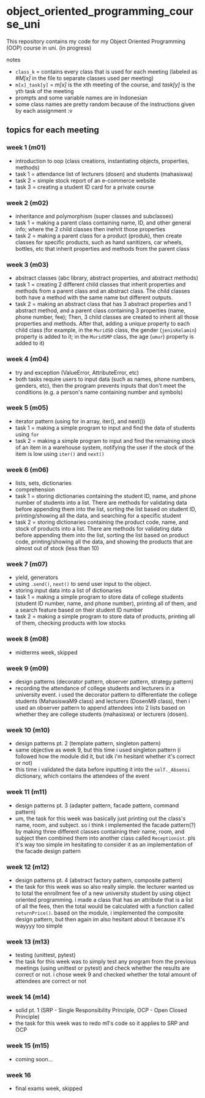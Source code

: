 # object_oriented_programming_course_uni

This repository contains my code for my Object Oriented Programming (OOP) course in uni. (in progress)

notes
- `class_k` = contains every class that is used for each meeting (labeled as _#M[x]_ in the file to separate classes used per meeting)
- `m[x]_task[y]` = _m[x]_ is the xth meeting of the course, and _task[y]_ is the yth task of the meeting
- prompts and some variable names are in Indonesian
- some class names are pretty random because of the instructions given by each assignment :v

## topics for each meeting

### week 1 (m01)

- introduction to oop (class creations, instantiating objects, properties, methods)
- task 1 = attendance list of lecturers (dosen) and students (mahasiswa)
- task 2 = simple stock report of an e-commerce website
- task 3 = creating a student ID card for a private course

### week 2 (m02)

- inheritance and polymorphism (super classes and subclasses)
- task 1 = making a parent class containing name, ID, and other general info; where the 2 child classes then inehrit those properties
- task 2 = making a parent class for a product (produk), then create classes for specific products, such as hand sanitizers, car wheels, bottles, etc that inherit properties and methods from the parent class

### week 3 (m03)

- abstract classes (abc library, abstract properties, and abstract methods)
- task 1 = creating 2 different child classes that inherit properties and methods from a parent class and an abstract class. The child classes both have a method with the same name but different outputs.
- task 2 = making an abstract class that has 3 abstract properties and 1 abstract method, and a parent class containing 3 properties (name, phone number, fee); Then, 3 child classes are created to inherit all those properties and methods. After that, adding a unique property to each child class (for example, in the `MuridSD` class, the gender (`jenisKelamin`) property is added to it; in the `MuridSMP` class, the age (`umur`) property is added to it)

### week 4 (m04)

- try and exception (ValueError, AttributeError, etc)
- both tasks require users to input data (such as names, phone numbers, genders, etc), then the program prevents inputs that don't meet the conditions (e.g. a person's name containing number and symbols)

### week 5 (m05)

- iterator pattern (using for in array, iter(), and next())
- task 1 = making a simple program to input and find the data of students using `for`
- task 2 = making a simple program to input and find the remaining stock of an item in a warehouse system, notifying the user if the stock of the item is low using `iter()` and `next()`

### week 6 (m06)

- lists, sets, dictionaries
- comprehension
- task 1 = storing dictionaries containing the student ID, name, and phone number of students into a list. There are methods for validating data before appending them into the list, sorting the list based on student ID, printing/showing all the data, and searching for a specific student
- task 2 = storing dictionaries containing the product code, name, and stock of products into a list. There are methods for validating data before appending them into the list, sorting the list based on product code, printing/showing all the data, and showing the products that are almost out of stock (less than 10)

### week 7 (m07)

- yield, generators
- using `.send()`, `next()` to send user input to the object.
- storing input data into a list of dictionaries
- task 1 = making a simple program to store data of college students (student ID number, name, and phone number), printing all of them, and a search feature based on their student ID number
- task 2 = making a simple program to store data of products, printing all of them, checking products with low stocks

### week 8 (m08)

- midterms week, skipped

### week 9 (m09)

- design patterns (decorator pattern, observer pattern, strategy pattern)
- recording the attendance of college students and lecturers in a university event. i used the decorator pattern to differentiate the college students (MahasiswaM9 class) and lecturers (DosenM9 class), then i used an observer pattern to append attendees into 2 lists based on whether they are college students (mahasiswa) or lecturers (dosen).

### week 10 (m10)

- design patterns pt. 2 (template pattern, singleton pattern)
- same objective as week 9, but this time i used singleton pattern (i followed how the module did it, but idk i'm hesitant whether it's correct or not)
- this time i validated the data before inputting it into the `self._Absensi` dictionary, which contains the attendees of the event

### week 11 (m11)

- design patterns pt. 3 (adapter pattern, facade pattern, command pattern)
- um, the task for this week was basically just printing out the class's name, room, and subject. so i think i implemented the facade pattern(?) by making three different classes containing their name, room, and subject then combined them into another class called `Receptionist`. pls it's way too simple im hesitating to consider it as an implementation of the facade design pattern

### week 12 (m12)

- design patterns pt. 4 (abstract factory pattern, composite pattern)
- the task for this week was so also really simple. the lecturer wanted us to total the enrollment fee of a new university student by using object oriented programming. i made a class that has an attribute that is a list of all the fees, then the total would be calculated with a function called `returnPrice()`. based on the module, i implemented the composite design pattern, but then again im also hesitant about it because it's wayyyy too simple

### week 13 (m13)

- testing (unittest, pytest)
- the task for this week was to simply test any program from the previous meetings (using unittest or pytest) and check whether the results are correct or not. i chose week 9 and checked whether the total amount of attendees are correct or not

### week 14 (m14)

- solid pt. 1 (SRP - Single Responsibility Principle, OCP - Open Closed Principle)
- the task for this week was to redo m1's code so it applies to SRP and OCP

### week 15 (m15)

- coming soon...

### week 16

- final exams week, skipped
